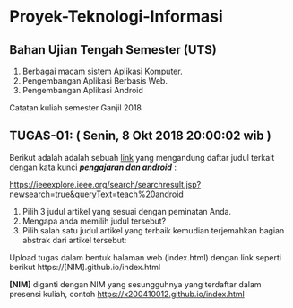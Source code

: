 # Proyek-Teknologi-Informasi

## Bahan Ujian Tengah Semester (UTS)

1. Berbagai macam sistem Aplikasi Komputer.
2. Pengembangan Aplikasi Berbasis Web.
3. Pengembangan Aplikasi Android




Catatan kuliah semester Ganjil 2018

## TUGAS-01: ( Senin, 8 Okt 2018  20:00:02 wib ) 

Berikut adalah adalah sebuah [link](https://ieeexplore.ieee.org/search/searchresult.jsp?newsearch=true&queryText=teach%20android
) yang mengandung daftar judul terkait dengan kata kunci ***pengajaran dan android*** :

https://ieeexplore.ieee.org/search/searchresult.jsp?newsearch=true&queryText=teach%20android

1. Pilih 3 judul artikel yang sesuai dengan peminatan Anda.
2. Mengapa anda memilih judul tersebut?
3. Pilih salah satu judul artikel yang terbaik kemudian terjemahkan bagian abstrak dari artikel tersebut:

Upload tugas dalam bentuk halaman web (index.html) dengan link seperti berikut  https://[NIM].github.io/index.html

**[NIM]** diganti dengan NIM yang sesungguhnya yang terdaftar dalam presensi kuliah, contoh https://x200410012.github.io/index.html
